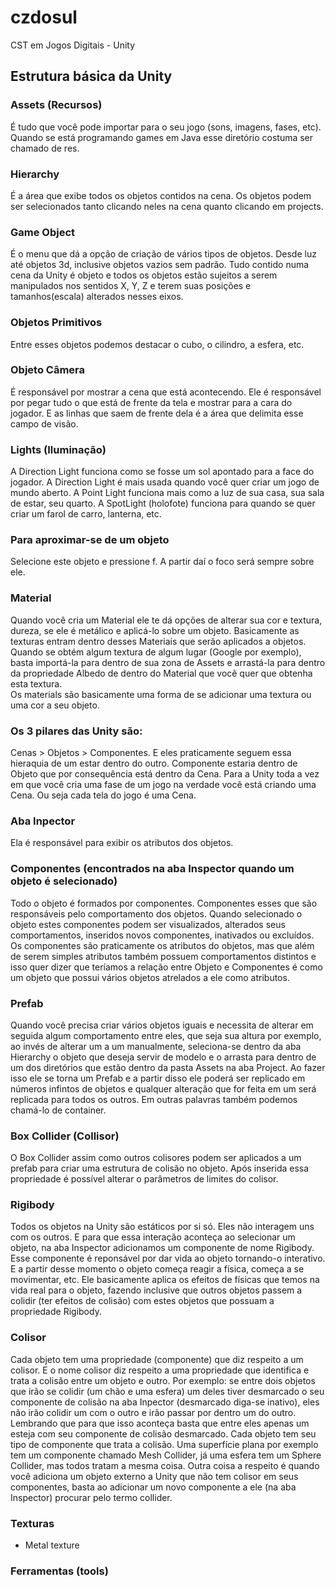 # czdosul
CST em Jogos Digitais - Unity

## Estrutura básica da Unity

### Assets (Recursos)

É tudo que você pode importar para o seu jogo (sons, imagens, fases, etc). Quando se está programando games em Java esse
diretório costuma ser chamado de res.

### Hierarchy 

É a área que exibe todos os objetos contidos na cena. 
Os objetos podem ser selecionados tanto clicando neles na cena quanto clicando em projects.

### Game Object

É o menu que dá a opção de criação de vários tipos de objetos. Desde luz até objetos 3d, inclusive
objetos vazios sem padrão.
Tudo contido numa cena da Unity é objeto e todos os objetos estão sujeitos a serem manipulados
nos sentidos X, Y, Z e terem suas posições e tamanhos(escala) alterados nesses eixos.

### Objetos Primitivos

Entre esses objetos podemos destacar o cubo, o cilindro, a esfera, etc.

### Objeto Câmera

É responsável por mostrar a cena que está acontecendo. Ele é responsável por pegar tudo o 
que está de frente da tela e mostrar para a cara do jogador.
E as linhas que saem de frente dela é a área que delimita esse campo de visão. 

### Lights (Iluminação)

A Direction Light funciona como se fosse um sol apontado para a face do jogador.
A Direction Light é mais usada quando você quer criar um jogo de mundo aberto.
A Point Light funciona mais como a luz de sua casa, sua sala de estar, seu quarto.
A SpotLight (holofote) funciona para quando se quer criar um farol de carro, lanterna, etc.

### Para aproximar-se de um objeto

Selecione este objeto e pressione f. A partir daí o foco será sempre sobre ele.

### Material

Quando você cria um Material ele te dá opções de alterar sua cor e textura, dureza,
se ele é metálico e aplicá-lo sobre um objeto.
Basicamente as texturas entram dentro desses Materiais que serão aplicados a objetos.
Quando se obtém algum textura de algum lugar (Google por exemplo), basta importá-la
para dentro de sua zona de Assets e arrastá-la para dentro da propriedade Albedo 
de dentro do Material que você quer que obtenha esta textura.	
Os materials são basicamente uma forma de se adicionar uma textura ou uma cor a seu objeto.

### Os 3 pilares das Unity são:

Cenas > Objetos > Componentes. E eles praticamente seguem essa hieraquia de um estar
dentro do outro. Componente estaria dentro de Objeto que por consequência está dentro
da Cena.
Para a Unity toda a vez em que você cria uma fase de um jogo na verdade você está criando
uma Cena. Ou seja cada tela do jogo é uma Cena.

### Aba Inpector

Ela é responsável para exibir os atributos dos objetos.

### Componentes (encontrados na aba Inspector quando um objeto é selecionado)

Todo o objeto é formados por componentes. Componentes esses que são responsáveis pelo comportamento
dos objetos. Quando selecionado o objeto estes componentes podem ser visualizados, alterados
seus comportamentos, inseridos novos componentes, inativados ou excluídos.
Os componentes são praticamente os atributos do objetos, mas que além de serem simples atributos
também possuem comportamentos distintos e isso quer dizer que teríamos a relação entre Objeto e 
Componentes é como um objeto que possui vários objetos atrelados a ele como atributos.

### Prefab

Quando você precisa criar vários objetos iguais e necessita de alterar em seguida algum comportamento
entre eles, que seja sua altura por exemplo, ao invés de alterar um a um manualmente, seleciona-se 
dentro da aba Hierarchy o objeto que deseja servir de modelo e o arrasta para dentro de um dos
diretórios que estão dentro da pasta Assets na aba Project. Ao fazer isso ele se torna um Prefab
e a partir disso ele poderá ser replicado em números infintos de objetos e qualquer alteração que 
for feita em um será replicada para todos os outros. Em outras palavras também podemos chamá-lo de 
container.

### Box Collider (Collisor)

O Box Collider assim como outros colisores podem ser aplicados a um prefab para criar uma estrutura
de colisão no objeto. Após inserida essa propriedade é possível alterar o parâmetros de limites
do colisor.

### Rigibody

Todos os objetos  na Unity são estáticos por si só. Eles não interagem uns com os outros.
E para que essa interação aconteça ao selecionar um objeto, na aba Inspector adicionamos
um componente de nome Rigibody. Esse componente é reponsável por dar vida ao objeto tornando-o
interativo. E a partir desse momento o objeto começa reagir a física, começa a se movimentar, etc.
Ele basicamente aplica os efeitos de físicas que temos na vida real para o objeto, fazendo inclusive
que outros objetos passem a colidir (ter efeitos de colisão) com estes objetos que possuam a
propriedade Rigibody.

### Colisor

Cada objeto tem uma propriedade (componente) que diz respeito a um colisor. E o nome colisor
diz respeito a uma propriedade que identifica e trata a colisão entre um objeto e outro.
Por exemplo: se entre dois objetos que irão se colidir (um chão e uma esfera) um deles tiver desmarcado
o seu componente de colisão na aba Inpector (desmarcado diga-se inativo), eles não irão colidir
um com o outro e irão passar por dentro um do outro. Lembrando que para que isso aconteça basta
que entre eles apenas um esteja com seu componente de colisão desmarcado.
Cada objeto tem seu tipo de componente que trata a colisão. Uma superfície plana por exemplo
tem um componente chamado Mesh Collider, já uma esfera tem um Sphere Collider, mas todos 
tratam a mesma coisa.
Outra coisa a respeito é quando você adiciona um objeto externo a Unity que não tem colisor
em seus componentes, basta ao adicionar um novo componente a ele (na aba Inspector) procurar
pelo termo collider.

### Texturas

 - Metal texture
 
### Ferramentas (tools)

